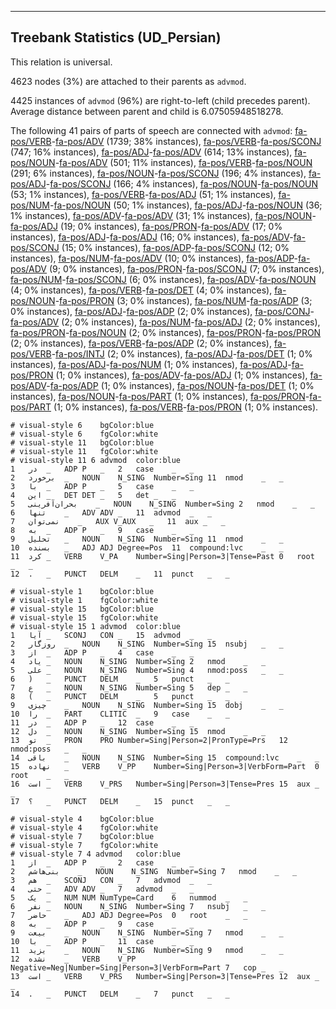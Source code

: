 

--------------------------------------------------------------------------------

## Treebank Statistics (UD_Persian)

This relation is universal.

4623 nodes (3%) are attached to their parents as `advmod`.

4425 instances of `advmod` (96%) are right-to-left (child precedes parent).
Average distance between parent and child is 6.07505948518278.

The following 41 pairs of parts of speech are connected with `advmod`: [fa-pos/VERB]()-[fa-pos/ADV]() (1739; 38% instances), [fa-pos/VERB]()-[fa-pos/SCONJ]() (747; 16% instances), [fa-pos/ADJ]()-[fa-pos/ADV]() (614; 13% instances), [fa-pos/NOUN]()-[fa-pos/ADV]() (501; 11% instances), [fa-pos/VERB]()-[fa-pos/NOUN]() (291; 6% instances), [fa-pos/NOUN]()-[fa-pos/SCONJ]() (196; 4% instances), [fa-pos/ADJ]()-[fa-pos/SCONJ]() (166; 4% instances), [fa-pos/NOUN]()-[fa-pos/NOUN]() (53; 1% instances), [fa-pos/VERB]()-[fa-pos/ADJ]() (51; 1% instances), [fa-pos/NUM]()-[fa-pos/NOUN]() (50; 1% instances), [fa-pos/ADJ]()-[fa-pos/NOUN]() (36; 1% instances), [fa-pos/ADV]()-[fa-pos/ADV]() (31; 1% instances), [fa-pos/NOUN]()-[fa-pos/ADJ]() (19; 0% instances), [fa-pos/PRON]()-[fa-pos/ADV]() (17; 0% instances), [fa-pos/ADJ]()-[fa-pos/ADJ]() (16; 0% instances), [fa-pos/ADV]()-[fa-pos/SCONJ]() (15; 0% instances), [fa-pos/ADP]()-[fa-pos/SCONJ]() (12; 0% instances), [fa-pos/NUM]()-[fa-pos/ADV]() (10; 0% instances), [fa-pos/ADP]()-[fa-pos/ADV]() (9; 0% instances), [fa-pos/PRON]()-[fa-pos/SCONJ]() (7; 0% instances), [fa-pos/NUM]()-[fa-pos/SCONJ]() (6; 0% instances), [fa-pos/ADV]()-[fa-pos/NOUN]() (4; 0% instances), [fa-pos/VERB]()-[fa-pos/DET]() (4; 0% instances), [fa-pos/NOUN]()-[fa-pos/PRON]() (3; 0% instances), [fa-pos/NUM]()-[fa-pos/ADP]() (3; 0% instances), [fa-pos/ADJ]()-[fa-pos/ADP]() (2; 0% instances), [fa-pos/CONJ]()-[fa-pos/ADV]() (2; 0% instances), [fa-pos/NUM]()-[fa-pos/ADJ]() (2; 0% instances), [fa-pos/PRON]()-[fa-pos/NOUN]() (2; 0% instances), [fa-pos/PRON]()-[fa-pos/PRON]() (2; 0% instances), [fa-pos/VERB]()-[fa-pos/ADP]() (2; 0% instances), [fa-pos/VERB]()-[fa-pos/INTJ]() (2; 0% instances), [fa-pos/ADJ]()-[fa-pos/DET]() (1; 0% instances), [fa-pos/ADJ]()-[fa-pos/NUM]() (1; 0% instances), [fa-pos/ADJ]()-[fa-pos/PRON]() (1; 0% instances), [fa-pos/ADV]()-[fa-pos/ADJ]() (1; 0% instances), [fa-pos/ADV]()-[fa-pos/ADP]() (1; 0% instances), [fa-pos/NOUN]()-[fa-pos/DET]() (1; 0% instances), [fa-pos/NOUN]()-[fa-pos/PART]() (1; 0% instances), [fa-pos/PRON]()-[fa-pos/PART]() (1; 0% instances), [fa-pos/VERB]()-[fa-pos/PRON]() (1; 0% instances).


~~~ conllu
# visual-style 6	bgColor:blue
# visual-style 6	fgColor:white
# visual-style 11	bgColor:blue
# visual-style 11	fgColor:white
# visual-style 11 6 advmod	color:blue
1	در	_	ADP	P	_	2	case	_	_
2	برخورد	_	NOUN	N_SING	Number=Sing	11	nmod	_	_
3	با	_	ADP	P	_	5	case	_	_
4	این	_	DET	DET	_	5	det	_	_
5	بحران‌آفرینی	_	NOUN	N_SING	Number=Sing	2	nmod	_	_
6	تنها	_	ADV	ADV	_	11	advmod	_	_
7	نمی‌توان	_	AUX	V_AUX	_	11	aux	_	_
8	به	_	ADP	P	_	9	case	_	_
9	تحلیل	_	NOUN	N_SING	Number=Sing	11	nmod	_	_
10	بسنده	_	ADJ	ADJ	Degree=Pos	11	compound:lvc	_	_
11	کرد	_	VERB	V_PA	Number=Sing|Person=3|Tense=Past	0	root	_	_
12	.	_	PUNCT	DELM	_	11	punct	_	_

~~~


~~~ conllu
# visual-style 1	bgColor:blue
# visual-style 1	fgColor:white
# visual-style 15	bgColor:blue
# visual-style 15	fgColor:white
# visual-style 15 1 advmod	color:blue
1	آیا	_	SCONJ	CON	_	15	advmod	_	_
2	روزگار	_	NOUN	N_SING	Number=Sing	15	nsubj	_	_
3	از	_	ADP	P	_	4	case	_	_
4	یاد	_	NOUN	N_SING	Number=Sing	2	nmod	_	_
5	علی	_	NOUN	N_SING	Number=Sing	4	nmod:poss	_	_
6	)	_	PUNCT	DELM	_	5	punct	_	_
7	ع	_	NOUN	N_SING	Number=Sing	5	dep	_	_
8	(	_	PUNCT	DELM	_	5	punct	_	_
9	چیزی	_	NOUN	N_SING	Number=Sing	15	dobj	_	_
10	را	_	PART	CLITIC	_	9	case	_	_
11	در	_	ADP	P	_	12	case	_	_
12	دل	_	NOUN	N_SING	Number=Sing	15	nmod	_	_
13	تو	_	PRON	PRO	Number=Sing|Person=2|PronType=Prs	12	nmod:poss	_	_
14	باقی	_	NOUN	N_SING	Number=Sing	15	compound:lvc	_	_
15	نهاده	_	VERB	V_PP	Number=Sing|Person=3|VerbForm=Part	0	root	_	_
16	است	_	VERB	V_PRS	Number=Sing|Person=3|Tense=Pres	15	aux	_	_
17	؟	_	PUNCT	DELM	_	15	punct	_	_

~~~


~~~ conllu
# visual-style 4	bgColor:blue
# visual-style 4	fgColor:white
# visual-style 7	bgColor:blue
# visual-style 7	fgColor:white
# visual-style 7 4 advmod	color:blue
1	از	_	ADP	P	_	2	case	_	_
2	بنی‌هاشم	_	NOUN	N_SING	Number=Sing	7	nmod	_	_
3	هم	_	SCONJ	CON	_	7	advmod	_	_
4	حتی	_	ADV	ADV	_	7	advmod	_	_
5	یک	_	NUM	NUM	NumType=Card	6	nummod	_	_
6	نفر	_	NOUN	N_SING	Number=Sing	7	nsubj	_	_
7	حاضر	_	ADJ	ADJ	Degree=Pos	0	root	_	_
8	به	_	ADP	P	_	9	case	_	_
9	بیعت	_	NOUN	N_SING	Number=Sing	7	nmod	_	_
10	با	_	ADP	P	_	11	case	_	_
11	یزید	_	NOUN	N_SING	Number=Sing	9	nmod	_	_
12	نشده	_	VERB	V_PP	Negative=Neg|Number=Sing|Person=3|VerbForm=Part	7	cop	_	_
13	است	_	VERB	V_PRS	Number=Sing|Person=3|Tense=Pres	12	aux	_	_
14	.	_	PUNCT	DELM	_	7	punct	_	_

~~~


